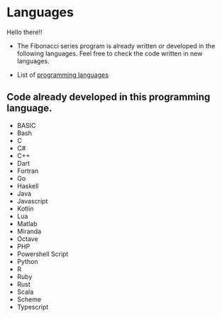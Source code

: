 # Languages

Hello there!!

- The Fibonacci series program is already written or developed in the following languages. Feel free to check the code written in new languages.

- List of [programming languages](https://en.wikipedia.org/wiki/List_of_programming_languages)

## Code already developed in this programming language.

- BASIC
- Bash
- C
- C#
- C++
- Dart
- Fortran
- Go
- Haskell
- Java
- Javascript
- Kotlin
- Lua
- Matlab
- Miranda
- Octave
- PHP
- Powershell Script
- Python
- R
- Ruby
- Rust
- Scala
- Scheme
- Typescript
